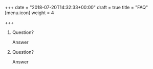 +++
date = "2018-07-20T14:32:33+00:00"
draft = true
title = "FAQ"
[menu.icon]
weight = 4

+++
1. Question?

   Answer
2. Question?

   Answer